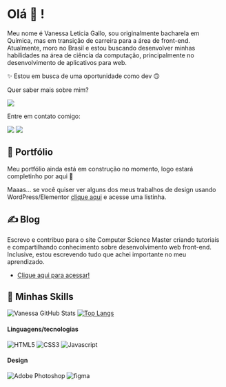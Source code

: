 # Olá 👋 !

Meu nome é Vanessa Leticia Gallo, sou originalmente bacharela em Química, mas em transição de carreira para a área de front-end. Atualmente, moro no Brasil e estou buscando desenvolver minhas habilidades na área de ciência da computação, principalmente no desenvolvimento de aplicativos para web. 

✨ Estou em busca de uma oportunidade como dev 🙃

Quer saber mais sobre mim?

<a href="https://www.linkedin.com/in/vanessa-leticia-gallo-131763174/"><img src="https://img.shields.io/badge/LinkedIn-0077B5?style=for-the-badge&logo=linkedin&logoColor=white"></a> 

Entre em contato comigo:

<a href="mailto:vanessaleticiagallo@gmail.com"><img src="https://img.shields.io/badge/Gmail-D14836?style=for-the-badge&logo=gmail&logoColor=white"></a> 
<a href="https://api.whatsapp.com/send?phone=5516992221259&text=Oi%20vanessa!"><img src="https://img.shields.io/badge/WhatsApp-25D366?style=for-the-badge&logo=whatsapp&logoColor=white"></a> 

## 📄 Portfólio

Meu portfólio ainda está em construção no momento, logo estará completinho por aqui 🚀

Maaas... se você quiser ver alguns dos meus trabalhos de design usando WordPress/Elementor [clique aqui](https://linktr.ee/vgallo) e acesse uma listinha.

## ✍ Blog

Escrevo e contribuo para o site Computer Science Master criando tutoriais e compartilhando conhecimento sobre desenvolvimento web front-end. Inclusive, estou escrevendo tudo que achei importante no meu aprendizado.

- [Clique aqui para acessar!](https://www.computersciencemaster.com.br/cursos-desenvolvimento-web/)

## 🌟 Minhas Skills

![Vanessa GitHub Stats](https://github-readme-stats.vercel.app/api?username=VLGallo&show_icons=true&theme=radical)
[![Top Langs](https://github-readme-stats.vercel.app/api/top-langs/?username=VLGallo&layout=compact)](https://github.com/VLGallo/github-readme-stats)

#### Linguagens/tecnologias
![HTML5](https://img.shields.io/badge/HTML5-E34F26?style=for-the-badge&logo=html5&logoColor=white)
![CSS3](https://img.shields.io/badge/CSS3-1572B6?style=for-the-badge&logo=css3&logoColor=white)
![Javascript](https://img.shields.io/badge/JavaScript-F7DF1E?style=for-the-badge&logo=javascript&logoColor=black)

#### Design
![Adobe Photoshop](https://img.shields.io/badge/adobephotoshop-%2331A8FF.svg?style=for-the-badge&logo=adobephotoshop&logoColor=white)
![figma](https://img.shields.io/badge/figma-%23F24E1E.svg?style=for-the-badge&logo=figma&logoColor=white)
